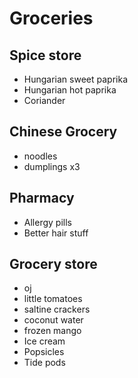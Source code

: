 # Groceries

## Spice store

- Hungarian sweet paprika
- Hungarian hot paprika
- Coriander

## Chinese Grocery

- noodles
- dumplings x3

## Pharmacy

- Allergy pills
- Better hair stuff

## Grocery store

- oj
- little tomatoes
- saltine crackers
- coconut water
- frozen mango
- Ice cream
- Popsicles
- Tide pods
